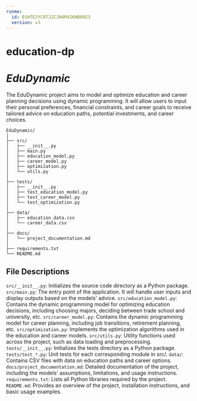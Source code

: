 ```yaml
---
runme:
  id: 01HTE2YC8TJZCJN4M4JKWB09S3
  version: v3
---
```


# education-dp

# *EduDynamic*

The EduDynamic project aims to model and optimize education and career planning decisions using dynamic programming. It will allow users to input their personal preferences, financial constraints, and career goals to receive tailored advice on education paths, potential investments, and career choices.

```
EduDynamic/
│
├── src/
│   ├── __init__.py
│   ├── main.py
│   ├── education_model.py
│   ├── career_model.py
│   ├── optimization.py
│   └── utils.py
│
├── tests/
│   ├── __init__.py
│   ├── test_education_model.py
│   ├── test_career_model.py
│   └── test_optimization.py
│
├── data/
│   ├── education_data.csv
│   └── career_data.csv
│
├── docs/
│   └── project_documentation.md
│
├── requirements.txt
└── README.md
```

## File Descriptions
`src/__init__.py`: Initializes the source code directory as a Python package.
`src/main.py`: The entry point of the application. It will handle user inputs and display outputs based on the models' advice.
`src/education_model.py`: Contains the dynamic programming model for optimizing education decisions, including choosing majors, deciding between trade school and university, etc.
`src/career_model.py`: Contains the dynamic programming model for career planning, including job transitions, retirement planning, etc.
`src/optimization.py`: Implements the optimization algorithms used in the education and career models.
`src/utils.py`: Utility functions used across the project, such as data loading and preprocessing.
`tests/__init__.py`: Initializes the tests directory as a Python package.
`tests/test_*.py`: Unit tests for each corresponding module in src/.
`data/`: Contains CSV files with data on education paths and career options.
`docs/project_documentation.md`: Detailed documentation of the project, including the models' assumptions, limitations, and usage instructions.
`requirements.txt`: Lists all Python libraries required by the project.
`README.md`: Provides an overview of the project, installation instructions, and basic usage examples.